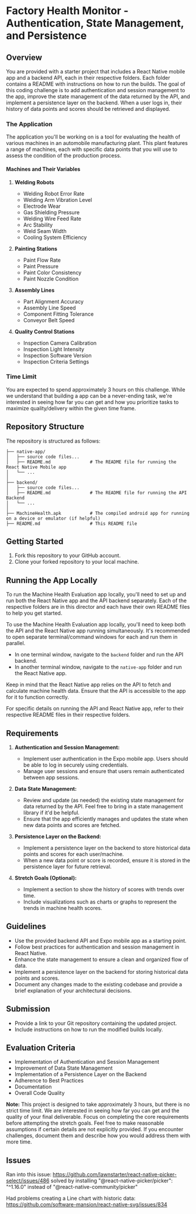 # Factory Health Monitor - Authentication, State Management, and Persistence

## Overview

You are provided with a starter project that includes a React Native mobile app and a backend API, each in their respective folders. Each folder contains a README with instructions on how to run the builds. The goal of this coding challenge is to add authentication and session management to the app, improve the state management of the data returned by the API, and implement a persistence layer on the backend. When a user logs in, their history of data points and scores should be retrieved and displayed.

### The Application

The application you'll be working on is a tool for evaluating the health of various machines in an automobile manufacturing plant. This plant features a range of machines, each with specific data points that you will use to assess the condition of the production process.

#### Machines and Their Variables

1. **Welding Robots**

   - Welding Robot Error Rate
   - Welding Arm Vibration Level
   - Electrode Wear
   - Gas Shielding Pressure
   - Welding Wire Feed Rate
   - Arc Stability
   - Weld Seam Width
   - Cooling System Efficiency

2. **Painting Stations**

   - Paint Flow Rate
   - Paint Pressure
   - Paint Color Consistency
   - Paint Nozzle Condition

3. **Assembly Lines**

   - Part Alignment Accuracy
   - Assembly Line Speed
   - Component Fitting Tolerance
   - Conveyor Belt Speed

4. **Quality Control Stations**
   - Inspection Camera Calibration
   - Inspection Light Intensity
   - Inspection Software Version
   - Inspection Criteria Settings

### Time Limit

You are expected to spend approximately 3 hours on this challenge. While we understand that building a app can be a never-ending task, we're interested in seeing how far you can get and how you prioritize tasks to maximize quality/delivery within the given time frame.

## Repository Structure

The repository is structured as follows:

```
├── native-app/
│   ├── source code files...
│   ├── README.md               # The README file for running the React Native Mobile app
│   └── ...
│
├── backend/
│   ├── source code files...
│   ├── README.md               # The README file for running the API Backend
│   └── ...
│
├── MachineHealth.apk           # The compiled android app for running on a device or emulator (if helpful)
├── README.md                   # This README file
```

## Getting Started

1. Fork this repository to your GitHub account.
2. Clone your forked repository to your local machine.

## Running the App Locally

To run the Machine Health Evaluation app locally, you'll need to set up and run both the React Native app and the API backend separately. Each of the respective folders are in this director and each have their own README files to help you get started.

To use the Machine Health Evaluation app locally, you'll need to keep both the API and the React Native app running simultaneously. It's recommended to open separate terminal/command windows for each and run them in parallel.

- In one terminal window, navigate to the `backend` folder and run the API backend.
- In another terminal window, navigate to the `native-app` folder and run the React Native app.

Keep in mind that the React Native app relies on the API to fetch and calculate machine health data. Ensure that the API is accessible to the app for it to function correctly.

For specific details on running the API and React Native app, refer to their respective README files in their respective folders.

## Requirements

1. **Authentication and Session Management:**

   - Implement user authentication in the Expo mobile app. Users should be able to log in securely using credentials.
   - Manage user sessions and ensure that users remain authenticated between app sessions.

2. **Data State Management:**

   - Review and update (as needed) the existing state management for data returned by the API. Feel free to bring in a state management library if it'd be helpful.
   - Ensure that the app efficiently manages and updates the state when new data points and scores are fetched.

3. **Persistence Layer on the Backend:**

   - Implement a persistence layer on the backend to store historical data points and scores for each user/machine.
   - When a new data point or score is recorded, ensure it is stored in the persistence layer for future retrieval.

4. **Stretch Goals (Optional):**
   - Implement a section to show the history of scores with trends over time.
   - Include visualizations such as charts or graphs to represent the trends in machine health scores.

## Guidelines

- Use the provided backend API and Expo mobile app as a starting point.
- Follow best practices for authentication and session management in React Native.
- Enhance the state management to ensure a clean and organized flow of data.
- Implement a persistence layer on the backend for storing historical data points and scores.
- Document any changes made to the existing codebase and provide a brief explanation of your architectural decisions.

## Submission

- Provide a link to your Git repository containing the updated project.
- Include instructions on how to run the modified builds locally.

## Evaluation Criteria

- Implementation of Authentication and Session Management
- Improvement of Data State Management
- Implementation of a Persistence Layer on the Backend
- Adherence to Best Practices
- Documentation
- Overall Code Quality

**Note:**
This project is designed to take approximately 3 hours, but there is no strict time limit. We are interested in seeing how far you can get and the quality of your final deliverable. Focus on completing the core requirements before attempting the stretch goals. Feel free to make reasonable assumptions if certain details are not explicitly provided. If you encounter challenges, document them and describe how you would address them with more time.


## Issues
Ran into this issue: https://github.com/lawnstarter/react-native-picker-select/issues/486
solved by installing "@react-native-picker/picker": "^1.16.0" instead of "@react-native-community/picker"

Had problems creating a Line chart with historic data: https://github.com/software-mansion/react-native-svg/issues/834